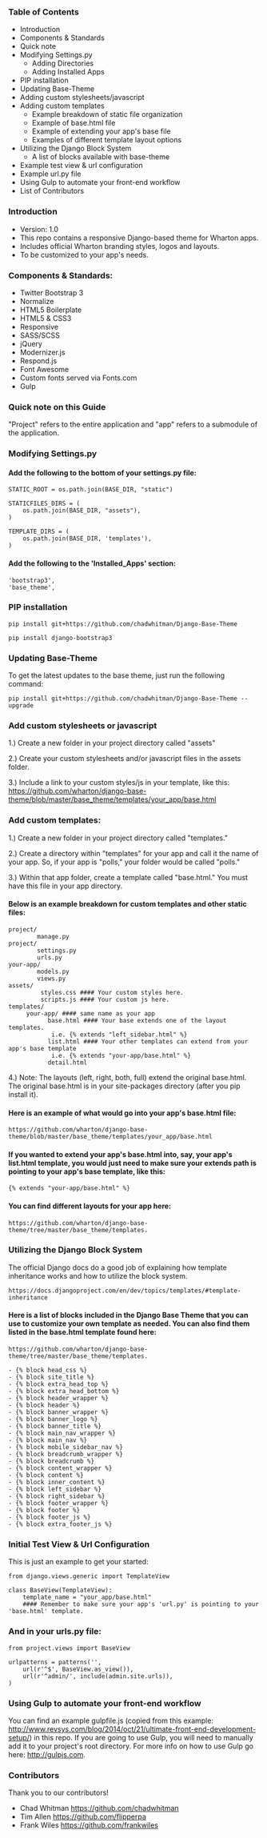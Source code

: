 ### Table of Contents
- Introduction
- Components & Standards
- Quick note
- Modifying Settings.py
	- Adding Directories
	- Adding Installed Apps
- PIP installation
- Updating Base-Theme
- Adding custom stylesheets/javascript
- Adding custom templates
	- Example breakdown of static file organization
	- Example of base.html file
	- Example of extending your app's base file
	- Examples of different template layout options
- Utilizing the Django Block System
	- A list of blocks available with base-theme
- Example test view & url configuration
- Example url.py file
- Using Gulp to automate your front-end workflow
- List of Contributors
	
### Introduction
- Version: 1.0
- This repo contains a responsive Django-based theme for Wharton apps.
- Includes official Wharton branding styles, logos and layouts.
- To be customized to your app's needs.

### Components & Standards: 
- Twitter Bootstrap 3
- Normalize
- HTML5 Boilerplate 
- HTML5 & CSS3
- Responsive
- SASS/SCSS
- jQuery
- Modernizer.js
- Respond.js
- Font Awesome
- Custom fonts served via Fonts.com
- Gulp

### Quick note on this Guide

"Project" refers to the entire application and "app" refers to a submodule of the application.

### Modifying Settings.py

#### Add the following to the bottom of your settings.py file:

<pre><code>STATIC_ROOT = os.path.join(BASE_DIR, "static")

STATICFILES_DIRS = (
    os.path.join(BASE_DIR, "assets"),
)

TEMPLATE_DIRS = (
    os.path.join(BASE_DIR, 'templates'),
)
</code></pre>

#### Add the following to the 'Installed_Apps' section: 

<pre><code>'bootstrap3',
'base_theme',
</code></pre>

### PIP installation

<pre><code>pip install git+https://github.com/chadwhitman/Django-Base-Theme</code></pre>
	
<pre><code>pip install django-bootstrap3</code></pre>

### Updating Base-Theme

To get the latest updates to the base theme, just run the following command: 

<pre><code>pip install git+https://github.com/chadwhitman/Django-Base-Theme --upgrade</code></pre>

### Add custom stylesheets or javascript

1.) Create a new folder in your project directory called "assets"

2.) Create your custom stylesheets and/or javascript files in the assets folder.

3.) Include a link to your custom styles/js in your template, like this: 
    https://github.com/wharton/django-base-theme/blob/master/base_theme/templates/your_app/base.html

### Add custom templates:

1.) Create a new folder in your project directory called "templates."
		
2.) Create a directory within "templates" for your app and call it the name of your app. 
    So, if your app is "polls," your folder would be called "polls."

3.) Within that app folder, create a template called "base.html." You must have this file in your app directory.

#### Below is an example breakdown for custom templates and other static files:

<pre><code>project/
		manage.py
project/
		settings.py
		urls.py
your-app/
		models.py
		views.py
assets/
		 styles.css #### Your custom styles here.
		 scripts.js #### Your custom js here.
templates/
     your-app/ #### same name as your app
           base.html #### Your base extends one of the layout templates.
           	i.e. {% extends "left_sidebar.html" %}
           list.html #### Your other templates can extend from your app's base template
           	i.e. {% extends "your-app/base.html" %}
           detail.html
</code></pre>

4.) Note: The layouts (left, right, both, full) extend the original base.html.
		The original base.html is in your site-packages directory (after you pip install it).

#### Here is an example of what would go into your app's base.html file:
    https://github.com/wharton/django-base-theme/blob/master/base_theme/templates/your_app/base.html

#### If you wanted to extend your app's base.html into, say, your app's list.html template, you would just need  to make sure your extends path is pointing to your app's base template, like this:

<pre><code>{% extends "your-app/base.html" %}</code></pre>
    

#### You can find different layouts for your app here: 
<pre><code>https://github.com/wharton/django-base-theme/tree/master/base_theme/templates.</code></pre>
           
### Utilizing the Django Block System

The official Django docs do a good job of explaining how template inheritance works and how to utilize the block system.

<pre><code>https://docs.djangoproject.com/en/dev/topics/templates/#template-inheritance</code></pre>

#### Here is a list of blocks included in the Django Base Theme that you can use to customize your own template as needed. You can also find them listed in the base.html template found here: 

<pre><code>https://github.com/wharton/django-base-theme/tree/master/base_theme/templates.</code></pre>

<pre><code>- {% block head_css %}
- {% block site_title %}
- {% block extra_head_top %} 
- {% block extra_head_bottom %}
- {% block header_wrapper %}
- {% block header %}
- {% block banner_wrapper %}
- {% block banner_logo %}
- {% block banner_title %}
- {% block main_nav_wrapper %}
- {% block main_nav %}
- {% block mobile_sidebar_nav %}
- {% block breadcrumb_wrapper %}
- {% block breadcrumb %}
- {% block content_wrapper %}
- {% block content %}
- {% block inner_content %}
- {% block left_sidebar %}
- {% block right_sidebar %}
- {% block footer_wrapper %}
- {% block footer %}
- {% block footer_js %}
- {% block extra_footer_js %}
</code></pre>

### Initial Test View & Url Configuration

This is just an example to get your started:

<pre><code>from django.views.generic import TemplateView

class BaseView(TemplateView):
    template_name = "your_app/base.html" 
    #### Remember to make sure your app's 'url.py' is pointing to your 'base.html' template.
</code></pre>
    
### And in your urls.py file:

<pre><code>from project.views import BaseView

urlpatterns = patterns('',
    url(r'^$', BaseView.as_view()),
    url(r'^admin/', include(admin.site.urls)),
)
</code></pre>

### Using Gulp to automate your front-end workflow 

You can find an example gulpfile.js (copied from this example: http://www.revsys.com/blog/2014/oct/21/ultimate-front-end-development-setup/) in this repo. If you are going to use Gulp, you will need to manually add it to your project's root directory. For more info on how to use Gulp go here: http://gulpjs.com.

### Contributors

Thank you to our contributors!

* Chad Whitman https://github.com/chadwhitman
* Tim Allen https://github.com/flipperpa
* Frank Wiles https://github.com/frankwiles